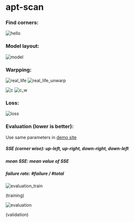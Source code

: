 # apt-scan

### Find corners:

![hello](assets/epoch_78_7.jpg)

### Model layout:

![model](assets/network_layout.PNG)

### Warpping:

![real_life](assets/real_life.jpg)
![real_life_unwarp](assets/real_life_unwarpped.png)

![c](assets/IMG_0780.JPG)
![c_w](assets/c_unwarpped.png)

### Loss:

![loss](assets/tensorboard.PNG)

### Evaluation (lower is better):

Use same parameters in [demo site](https://github.com/peter0749/apt-scan-demo/blob/master/demo/unwrap/models.py)

##### SSE (corner wise): up-left, up-right, down-right, down-left

##### mean SSE: mean value of SSE

##### failure rate: \#failure / \#total

![evaluation_train](assets/sse_train.PNG)

(training)

![evaluation](assets/sse.PNG)

(validation)

